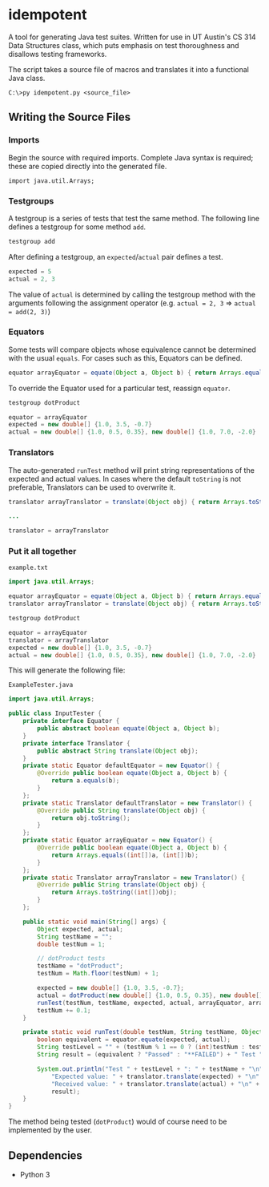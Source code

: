 # idempotent

A tool for generating Java test suites. Written for use in UT Austin's CS 314 Data Structures class, which puts emphasis on test thoroughness and disallows testing frameworks.

The script takes a source file of macros and translates it into a functional Java class.

`C:\>py idempotent.py <source_file>`

## Writing the Source Files

### Imports

Begin the source with required imports. Complete Java syntax is required; these are copied directly into the generated file.

```
import java.util.Arrays;
```

### Testgroups

A testgroup is a series of tests that test the same method. The following line defines a testgroup for some method `add`.

```java
testgroup add
```

After defining a testgroup, an `expected`/`actual` pair defines a test.

```java
expected = 5
actual = 2, 3
```

The value of `actual` is determined by calling the testgroup method with the arguments following the assignment operator (e.g. `actual = 2, 3` => `actual = add(2, 3)`)

### Equators

Some tests will compare objects whose equivalence cannot be determined with the usual `equals`. For cases such as this, Equators can be defined.

```java
equator arrayEquator = equate(Object a, Object b) { return Arrays.equals((int[])a, (int[])b); }
```

To override the Equator used for a particular test, reassign `equator`.

```java
testgroup dotProduct

equator = arrayEquator
expected = new double[] {1.0, 3.5, -0.7}
actual = new double[] {1.0, 0.5, 0.35}, new double[] {1.0, 7.0, -2.0}
```

### Translators

The auto-generated `runTest` method will print string representations of the expected and actual values. In cases where the default `toString` is not preferable, Translators can be used to overwrite it.

 ```java
 translator arrayTranslator = translate(Object obj) { return Arrays.toString((int[])obj); }

 ...

 translator = arrayTranslator
 ```

 ### Put it all together

`example.txt`
```java
import java.util.Arrays;

equator arrayEquator = equate(Object a, Object b) { return Arrays.equals((int[])a, (int[])b); }
translator arrayTranslator = translate(Object obj) { return Arrays.toString((int[])obj); }

testgroup dotProduct

equator = arrayEquator
translator = arrayTranslator
expected = new double[] {1.0, 3.5, -0.7}
actual = new double[] {1.0, 0.5, 0.35}, new double[] {1.0, 7.0, -2.0}
```

This will generate the following file:

`ExampleTester.java`
```java
import java.util.Arrays;

public class InputTester {
	private interface Equator {
		public abstract boolean equate(Object a, Object b);
	}
	private interface Translator {
		public abstract String translate(Object obj);
	}
	private static Equator defaultEquator = new Equator() {
		@Override public boolean equate(Object a, Object b) {
			return a.equals(b);
		}
	};
	private static Translator defaultTranslator = new Translator() {
		@Override public String translate(Object obj) {
			return obj.toString();
		}
	};
	private static Equator arrayEquator = new Equator() {
		@Override public boolean equate(Object a, Object b) {
			return Arrays.equals((int[])a, (int[])b);
		}
	};
	private static Translator arrayTranslator = new Translator() {
		@Override public String translate(Object obj) {
			return Arrays.toString((int[])obj);
		}
	};

	public static void main(String[] args) {
		Object expected, actual;
		String testName = "";
		double testNum = 1;

		// dotProduct tests
		testName = "dotProduct";
		testNum = Math.floor(testNum) + 1;

		expected = new double[] {1.0, 3.5, -0.7};
		actual = dotProduct(new double[] {1.0, 0.5, 0.35}, new double[] {1.0, 7.0, -2.0});
		runTest(testNum, testName, expected, actual, arrayEquator, arrayTranslator);
		testNum += 0.1;
	}

	private static void runTest(double testNum, String testName, Object expected, Object actual, Equator equator, Translator translator) {
		boolean equivalent = equator.equate(expected, actual);
		String testLevel = "" + (testNum % 1 == 0 ? (int)testNum : testNum);
		String result = (equivalent ? "Passed" : "**FAILED") + " Test " + testLevel;

		System.out.println("Test " + testLevel + ": " + testName + "\n" +
			"Expected value: " + translator.translate(expected) + "\n" +
			"Received value: " + translator.translate(actual) + "\n" +
			result);
	}
}
```

The method being tested (`dotProduct`) would of course need to be implemented by the user.

## Dependencies

* Python 3
